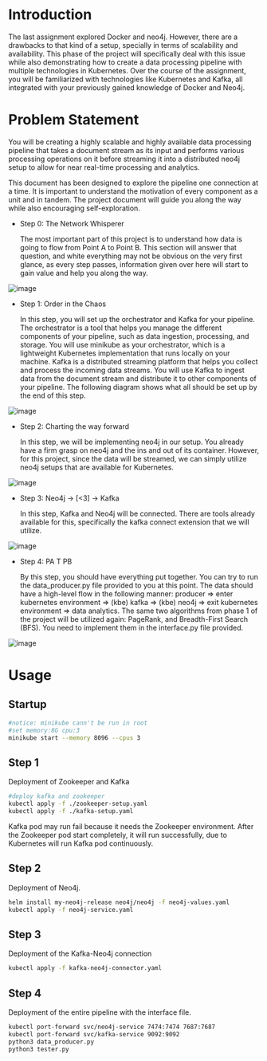 # Introduction

The last assignment explored Docker and neo4j. However, there are a drawbacks to that kind of a setup, specially in terms of scalability and availability. This phase of the project will specifically deal with this issue while also demonstrating how to create a data processing pipeline with multiple technologies in Kubernetes. Over the course of the assignment, you will be familiarized with technologies like Kubernetes and Kafka, all integrated with your previously gained knowledge of Docker and Neo4j.

# Problem Statement

You will be creating a highly scalable and highly available data processing pipeline that takes a document stream as its input and performs various processing operations on it before streaming it into a distributed neo4j setup to allow for near real-time processing and analytics.

This document has been designed to explore the pipeline one connection at a time. It is important to understand the motivation of every component as a unit and in tandem. The project document will guide you along the way while also encouraging self-exploration.

- Step 0: The Network Whisperer

	The most important part of this project is to understand how data is going to flow from Point A to Point B. This section will answer that question, and white everything may not be obvious on the very first glance, as every step passes, information given over here will start to gain value and help you along the way.

![image](https://github.com/Stoneiiii/CSE511-assignment/blob/main/project/project-2/Phase-2/images/image1.png)

- Step 1: Order in the Chaos

	In this step, you will set up the orchestrator and Kafka for your pipeline. The orchestrator is a tool that helps you manage the different components of your pipeline, such as data ingestion, processing, and storage. You will use minikube as your orchestrator, which is a lightweight Kubernetes implementation that runs locally on your machine. Kafka is a distributed streaming platform that helps you collect and process the incoming data streams. You will use Kafka to ingest data from the document stream and distribute it to other components of your pipeline. The following diagram shows what all should be set up by the end of this step.

![image](https://github.com/Stoneiiii/CSE511-assignment/blob/main/project/project-2/Phase-2/images/image2.png)

- Step 2: Charting the way forward

	In this step, we will be implementing neo4j in our setup. You already have a firm grasp on neo4j and the ins and out of its container. However, for this project, since the data will be streamed, we can simply utilize neo4j setups that are available for Kubernetes.

![image](https://github.com/Stoneiiii/CSE511-assignment/blob/main/project/project-2/Phase-2/images/image3.png)

- Step 3: Neo4j -> [<3] -> Kafka

	In this step, Kafka and Neo4j will be connected. There are tools already available for this, specifically the kafka connect extension that we will utilize.

![image](https://github.com/Stoneiiii/CSE511-assignment/blob/main/project/project-2/Phase-2/images/image4.png)

- Step 4: PA T PB

	By this step, you should have everything put together. You can try to run the data_producer.py file provided to you at this point. The data should have a high-level flow in the following manner: producer => enter kubernetes environment => (kbe) kafka => (kbe) neo4j => exit kubernetes environment => data analytics. The same two algorithms from phase 1 of the project will be utilized again: PageRank, and Breadth-First Search (BFS). You need to implement them in the interface.py file provided.

![image](https://github.com/Stoneiiii/CSE511-assignment/blob/main/project/project-2/Phase-2/images/image1.png)

# Usage
## Startup
```bash
#notice: minikube cann't be run in root
#set memory:8G cpu:3
minikube start --memory 8096 --cpus 3
```

## Step 1
Deployment of Zookeeper and Kafka
```bash
#deploy kafka and zookeeper
kubectl apply -f ./zookeeper-setup.yaml
kubectl apply -f ./kafka-setup.yaml
```

Kafka pod may run fail because it needs the Zookeeper environment. After the Zookeeper pod start completely, it will run successfully, due to Kubernetes will run Kafka pod continuously.

## Step 2
Deployment of Neo4j.
```bash
helm install my-neo4j-release neo4j/neo4j -f neo4j-values.yaml
kubectl apply -f neo4j-service.yaml
```

## Step 3
Deployment of the Kafka-Neo4j connection
```bash
kubectl apply -f kafka-neo4j-connector.yaml
```

## Step 4
Deployment of the entire pipeline with the interface file.
```bash
kubectl port-forward svc/neo4j-service 7474:7474 7687:7687
kubectl port-forward svc/kafka-service 9092:9092
python3 data_producer.py
python3 tester.py
```


